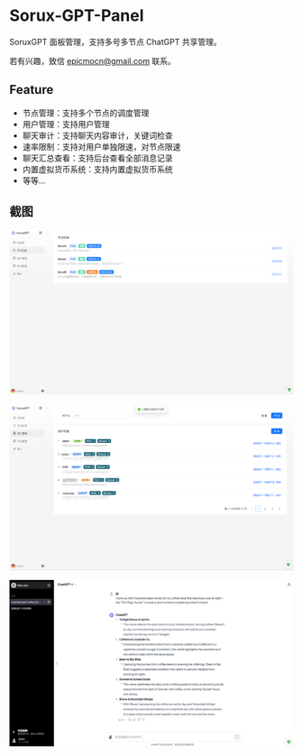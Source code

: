 # Sorux-GPT-Panel
SoruxGPT 面板管理，支持多号多节点 ChatGPT 共享管理。

若有兴趣，致信 epicmocn@gmail.com 联系。

## Feature

- 节点管理：支持多个节点的调度管理
- 用户管理：支持用户管理
- 聊天审计：支持聊天内容审计，关键词检查
- 速率限制：支持对用户单独限速，对节点限速
- 聊天汇总查看：支持后台查看全部消息记录
- 内置虚拟货币系统：支持内置虚拟货币系统
- 等等...

## 截图

![节点列表](1.png)

![用户管理](2.png)

![聊天界面](4.png)
